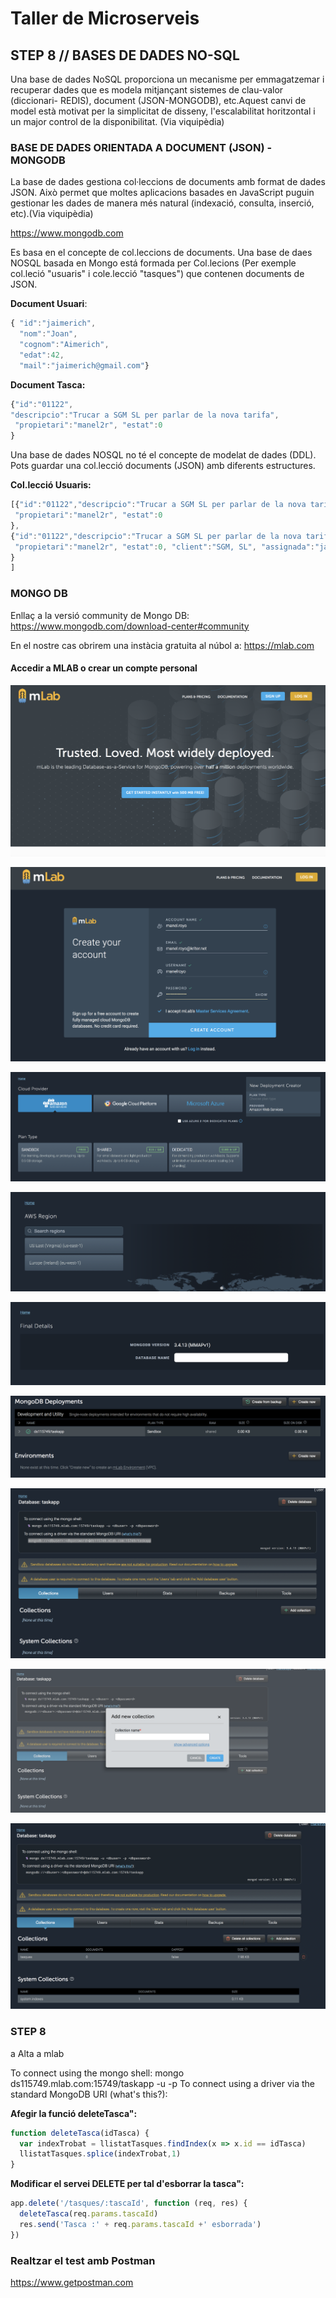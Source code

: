 # Taller de Microserveis
## STEP 8 // BASES DE DADES NO-SQL
Una base de dades NoSQL proporciona un mecanisme per emmagatzemar i recuperar dades que es modela mitjançant sistemes de clau-valor (diccionari- REDIS), document (JSON-MONGODB), etc.Aquest canvi de model està motivat per la simplicitat de disseny, l'escalabilitat horitzontal i un major control de la disponibilitat. (Via viquipèdia)


### BASE DE DADES ORIENTADA A DOCUMENT (JSON) - MONGODB
La base de dades gestiona col·leccions de documents amb format de dades JSON. Això permet que moltes aplicacions basades en JavaScript puguin gestionar les dades de manera més natural (indexació, consulta, inserció, etc).(Via viquipèdia)

https://www.mongodb.com

Es basa en el concepte de col.leccions de documents. Una base de daes NOSQL basada en Mongo está formada per Col.lecions (Per exemple col.leció "usuaris" i cole.lecció "tasques") que contenen documents de JSON.

**Document Usuari**:
```JavaScript
{ "id":"jaimerich",
  "nom":"Joan",
  "cognom":"Aimerich",
  "edat":42,
  "mail":"jaimerich@gmail.com"}
```
**Document Tasca:**
```JavaScript
{"id":"01122",
"descripcio":"Trucar a SGM SL per parlar de la nova tarifa",
 "propietari":"manel2r", "estat":0
}

```
Una base de dades NOSQL no té el concepte de modelat de dades (DDL). Pots guardar una col.lecció documents (JSON) amb diferents estructures.

**Col.lecció Usuaris:**
```JavaScript
[{"id":"01122","descripcio":"Trucar a SGM SL per parlar de la nova tarifa",
 "propietari":"manel2r", "estat":0
},
{"id":"01122","descripcio":"Trucar a SGM SL per parlar de la nova tarifa",
 "propietari":"manel2r", "estat":0, "client":"SGM, SL", "assignada":"jaimerich"
}
]
```

### MONGO DB

Enllaç a la versió community de Mongo DB:
https://www.mongodb.com/download-center#community

En el nostre cas obrirem una instàcia gratuita al núbol a:
https://mlab.com
#### Accedir a MLAB o crear un compte personal
![Mlab](https://github.com/manel2r/taller-microservices/blob/step8/resources/step1.png)

![Mlab](https://github.com/manel2r/taller-microservices/blob/step8/resources/step2.png)

![Mlab](https://github.com/manel2r/taller-microservices/blob/step8/resources/step3.png)

![Mlab](https://github.com/manel2r/taller-microservices/blob/step8/resources/step4.png)

![Mlab](https://github.com/manel2r/taller-microservices/blob/step8/resources/step5.png)

![Mlab](https://github.com/manel2r/taller-microservices/blob/step8/resources/step6.png)

![Mlab](https://github.com/manel2r/taller-microservices/blob/step8/resources/step7.png)

![Mlab](https://github.com/manel2r/taller-microservices/blob/step8/resources/step8.png)

![Mlab](https://github.com/manel2r/taller-microservices/blob/step8/resources/step9.png)

### STEP 8
a
Alta a mlab

To connect using the mongo shell:
mongo ds115749.mlab.com:15749/taskapp -u <dbuser> -p <dbpassword>
To connect using a driver via the standard MongoDB URI (what's this?):



**Afegir la funció deleteTasca":**

```JavaScript
function deleteTasca(idTasca) {
  var indexTrobat = llistatTasques.findIndex(x => x.id == idTasca)
  llistatTasques.splice(indexTrobat,1)
}

```

**Modificar el servei DELETE per tal d'esborrar la tasca":**

```JavaScript
app.delete('/tasques/:tascaId', function (req, res) {
  deleteTasca(req.params.tascaId)
  res.send('Tasca :' + req.params.tascaId +' esborrada')
})
```

### Realtzar el test amb Postman
https://www.getpostman.com
